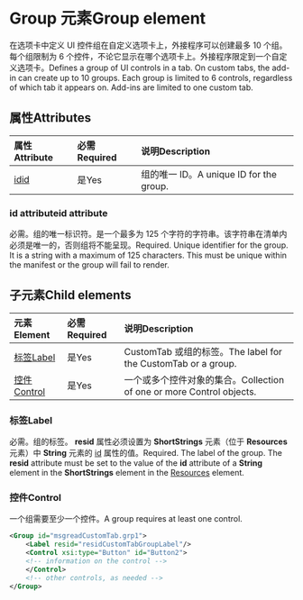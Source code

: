 # <a name="group-element"></a><span data-ttu-id="3792a-101">Group 元素</span><span class="sxs-lookup"><span data-stu-id="3792a-101">Group element</span></span>

<span data-ttu-id="3792a-p101">在选项卡中定义 UI 控件组在自定义选项卡上，外接程序可以创建最多 10 个组。每个组限制为 6 个控件，不论它显示在哪个选项卡上。外接程序限定到一个自定义选项卡。</span><span class="sxs-lookup"><span data-stu-id="3792a-p101">Defines a group of UI controls in a tab.  On custom tabs, the add-in can create up to 10 groups. Each group is limited to 6 controls, regardless of which tab it appears on. Add-ins are limited to one custom tab.</span></span>

## <a name="attributes"></a><span data-ttu-id="3792a-105">属性</span><span class="sxs-lookup"><span data-stu-id="3792a-105">Attributes</span></span>

|  <span data-ttu-id="3792a-106">属性</span><span class="sxs-lookup"><span data-stu-id="3792a-106">Attribute</span></span>  |  <span data-ttu-id="3792a-107">必需</span><span class="sxs-lookup"><span data-stu-id="3792a-107">Required</span></span>  |  <span data-ttu-id="3792a-108">说明</span><span class="sxs-lookup"><span data-stu-id="3792a-108">Description</span></span>  |
|:-----|:-----|:-----|
|  [<span data-ttu-id="3792a-109">id</span><span class="sxs-lookup"><span data-stu-id="3792a-109">id</span></span>](#id-attribute)  |  <span data-ttu-id="3792a-110">是</span><span class="sxs-lookup"><span data-stu-id="3792a-110">Yes</span></span>  | <span data-ttu-id="3792a-111">组的唯一 ID。</span><span class="sxs-lookup"><span data-stu-id="3792a-111">A unique ID for the group.</span></span>|

### <a name="id-attribute"></a><span data-ttu-id="3792a-112">id attribute</span><span class="sxs-lookup"><span data-stu-id="3792a-112">id attribute</span></span>

<span data-ttu-id="3792a-p102">必需。组的唯一标识符。是一个最多为 125 个字符的字符串。该字符串在清单内必须是唯一的，否则组将不能呈现。</span><span class="sxs-lookup"><span data-stu-id="3792a-p102">Required. Unique identifier for the group. It is a string with a maximum of 125 characters. This must be unique within the manifest or the group will fail to render.</span></span>

## <a name="child-elements"></a><span data-ttu-id="3792a-117">子元素</span><span class="sxs-lookup"><span data-stu-id="3792a-117">Child elements</span></span>
|  <span data-ttu-id="3792a-118">元素</span><span class="sxs-lookup"><span data-stu-id="3792a-118">Element</span></span> |  <span data-ttu-id="3792a-119">必需</span><span class="sxs-lookup"><span data-stu-id="3792a-119">Required</span></span>  |  <span data-ttu-id="3792a-120">说明</span><span class="sxs-lookup"><span data-stu-id="3792a-120">Description</span></span>  |
|:-----|:-----|:-----|
|  [<span data-ttu-id="3792a-121">标签</span><span class="sxs-lookup"><span data-stu-id="3792a-121">Label</span></span>](#label)      | <span data-ttu-id="3792a-122">是</span><span class="sxs-lookup"><span data-stu-id="3792a-122">Yes</span></span> |  <span data-ttu-id="3792a-123">CustomTab 或组的标签。</span><span class="sxs-lookup"><span data-stu-id="3792a-123">The label for the CustomTab or a group.</span></span>  |
|  [<span data-ttu-id="3792a-124">控件</span><span class="sxs-lookup"><span data-stu-id="3792a-124">Control</span></span>](#control)    | <span data-ttu-id="3792a-125">是</span><span class="sxs-lookup"><span data-stu-id="3792a-125">Yes</span></span> |  <span data-ttu-id="3792a-126">一个或多个控件对象的集合。</span><span class="sxs-lookup"><span data-stu-id="3792a-126">Collection of one or more Control objects.</span></span>  |

### <a name="label"></a><span data-ttu-id="3792a-127">标签</span><span class="sxs-lookup"><span data-stu-id="3792a-127">Label</span></span> 

<span data-ttu-id="3792a-p103">必需。组的标签。 **resid** 属性必须设置为 **ShortStrings** 元素（位于 **Resources** 元素）中 **String** 元素的 [id](resources.md) 属性的值。</span><span class="sxs-lookup"><span data-stu-id="3792a-p103">Required. The label of the group. The  **resid** attribute must be set to the value of the **id** attribute of a **String** element in the **ShortStrings** element in the [Resources](resources.md) element.</span></span>

### <a name="control"></a><span data-ttu-id="3792a-131">控件</span><span class="sxs-lookup"><span data-stu-id="3792a-131">Control</span></span>
<span data-ttu-id="3792a-132">一个组需要至少一个控件。</span><span class="sxs-lookup"><span data-stu-id="3792a-132">A group requires at least one control.</span></span>

```xml
<Group id="msgreadCustomTab.grp1">
    <Label resid="residCustomTabGroupLabel"/>
    <Control xsi:type="Button" id="Button2">
    <!-- information on the control -->
    </Control>
    <!-- other controls, as needed -->
</Group>
```